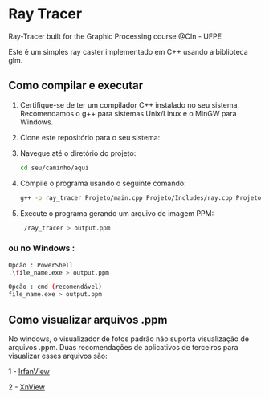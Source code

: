 # Ray Tracer

Ray-Tracer built for the Graphic Processing course @CIn - UFPE

Este é um simples ray caster implementado em C++ usando a biblioteca glm.

## Como compilar e executar

1. Certifique-se de ter um compilador C++ instalado no seu sistema. Recomendamos o g++ para sistemas Unix/Linux e o MinGW para Windows.

2. Clone este repositório para o seu sistema:

3. Navegue até o diretório do projeto:

    ```bash
    cd seu/caminho/aqui
    ```

4. Compile o programa usando o seguinte comando:

    ```bash
    g++ -o ray_tracer Projeto/main.cpp Projeto/Includes/ray.cpp Projeto/Includes/camera.cpp Projeto/Includes/sphere.cpp Projeto/Includes/plane.cpp Projeto/Includes/hitable_list.cpp Projeto/Includes/color.cpp Projeto/Includes/triangle.cpp Projeto/Includes/trianglemesh.cpp
    ```

5. Execute o programa gerando um arquivo de imagem PPM:

    ```bash
    ./ray_tracer > output.ppm
    ```

### ou no Windows :

```bash
Opcão : PowerShell
.\file_name.exe > output.ppm

Opcão : cmd (recomendável)
file_name.exe > output.ppm
```

## Como visualizar arquivos .ppm

No windows, o visualizador de fotos padrão não suporta visualização de arquivos .ppm. Duas recomendações de aplicativos de terceiros para visualizar esses arquivos são:

1 - [IrfanView](https://www.irfanview.com/)

2 - [XnView](https://www.xnview.com/en/)
